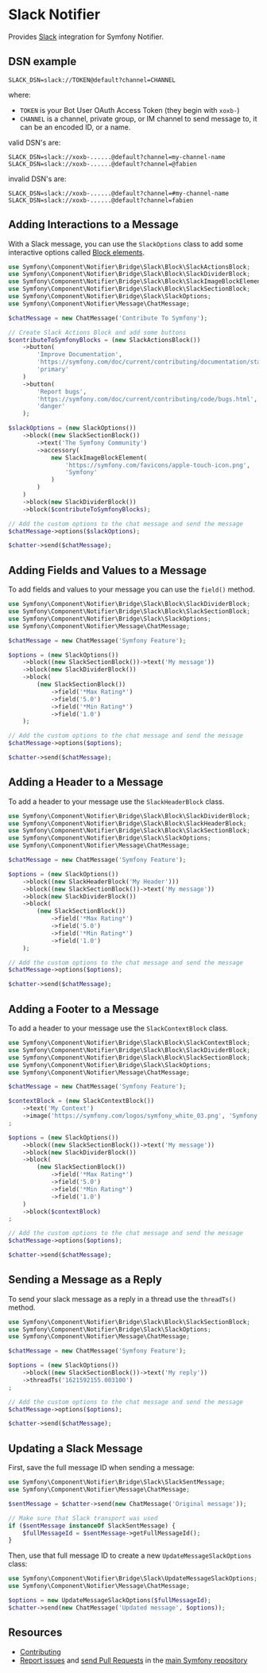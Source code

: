 Slack Notifier
==============

Provides [Slack](https://slack.com) integration for Symfony Notifier.

DSN example
-----------

```
SLACK_DSN=slack://TOKEN@default?channel=CHANNEL
```

where:
 - `TOKEN` is your Bot User OAuth Access Token (they begin with `xoxb-`)
 - `CHANNEL` is a channel, private group, or IM channel to send message to, it can be an encoded ID, or a name.

valid DSN's are:
```
SLACK_DSN=slack://xoxb-......@default?channel=my-channel-name
SLACK_DSN=slack://xoxb-......@default?channel=@fabien
```

invalid DSN's are:
```
SLACK_DSN=slack://xoxb-......@default?channel=#my-channel-name
SLACK_DSN=slack://xoxb-......@default?channel=fabien
```

Adding Interactions to a Message
--------------------------------

With a Slack message, you can use the `SlackOptions` class to add some 
interactive options called [Block elements](https://api.slack.com/reference/block-kit/block-elements).

```php
use Symfony\Component\Notifier\Bridge\Slack\Block\SlackActionsBlock;
use Symfony\Component\Notifier\Bridge\Slack\Block\SlackDividerBlock;
use Symfony\Component\Notifier\Bridge\Slack\Block\SlackImageBlockElement;
use Symfony\Component\Notifier\Bridge\Slack\Block\SlackSectionBlock;
use Symfony\Component\Notifier\Bridge\Slack\SlackOptions;
use Symfony\Component\Notifier\Message\ChatMessage;

$chatMessage = new ChatMessage('Contribute To Symfony');

// Create Slack Actions Block and add some buttons
$contributeToSymfonyBlocks = (new SlackActionsBlock())
    ->button(
        'Improve Documentation',
        'https://symfony.com/doc/current/contributing/documentation/standards.html',
        'primary'
    )
    ->button(
        'Report bugs',
        'https://symfony.com/doc/current/contributing/code/bugs.html',
        'danger'
    );

$slackOptions = (new SlackOptions())
    ->block((new SlackSectionBlock())
        ->text('The Symfony Community')
        ->accessory(
            new SlackImageBlockElement(
                'https://symfony.com/favicons/apple-touch-icon.png',
                'Symfony'
            )
        )
    )
    ->block(new SlackDividerBlock())
    ->block($contributeToSymfonyBlocks);

// Add the custom options to the chat message and send the message
$chatMessage->options($slackOptions);

$chatter->send($chatMessage);
```

Adding Fields and Values to a Message
-------------------------------------

To add fields and values to your message you can use the `field()` method.

```php
use Symfony\Component\Notifier\Bridge\Slack\Block\SlackDividerBlock;
use Symfony\Component\Notifier\Bridge\Slack\Block\SlackSectionBlock;
use Symfony\Component\Notifier\Bridge\Slack\SlackOptions;
use Symfony\Component\Notifier\Message\ChatMessage;

$chatMessage = new ChatMessage('Symfony Feature');

$options = (new SlackOptions())
    ->block((new SlackSectionBlock())->text('My message'))
    ->block(new SlackDividerBlock())
    ->block(
        (new SlackSectionBlock())
            ->field('*Max Rating*')
            ->field('5.0')
            ->field('*Min Rating*')
            ->field('1.0')
    );

// Add the custom options to the chat message and send the message
$chatMessage->options($options);

$chatter->send($chatMessage);
```

Adding a Header to a Message
----------------------------

To add a header to your message use the `SlackHeaderBlock` class.

```php
use Symfony\Component\Notifier\Bridge\Slack\Block\SlackDividerBlock;
use Symfony\Component\Notifier\Bridge\Slack\Block\SlackHeaderBlock;
use Symfony\Component\Notifier\Bridge\Slack\Block\SlackSectionBlock;
use Symfony\Component\Notifier\Bridge\Slack\SlackOptions;
use Symfony\Component\Notifier\Message\ChatMessage;

$chatMessage = new ChatMessage('Symfony Feature');

$options = (new SlackOptions())
    ->block((new SlackHeaderBlock('My Header')))
    ->block((new SlackSectionBlock())->text('My message'))
    ->block(new SlackDividerBlock())
    ->block(
        (new SlackSectionBlock())
            ->field('*Max Rating*')
            ->field('5.0')
            ->field('*Min Rating*')
            ->field('1.0')
    );

// Add the custom options to the chat message and send the message
$chatMessage->options($options);

$chatter->send($chatMessage);
```

Adding a Footer to a Message
----------------------------

To add a header to your message use the `SlackContextBlock` class.

```php
use Symfony\Component\Notifier\Bridge\Slack\Block\SlackContextBlock;
use Symfony\Component\Notifier\Bridge\Slack\Block\SlackDividerBlock;
use Symfony\Component\Notifier\Bridge\Slack\Block\SlackSectionBlock;
use Symfony\Component\Notifier\Bridge\Slack\SlackOptions;
use Symfony\Component\Notifier\Message\ChatMessage;

$chatMessage = new ChatMessage('Symfony Feature');

$contextBlock = (new SlackContextBlock())
    ->text('My Context')
    ->image('https://symfony.com/logos/symfony_white_03.png', 'Symfony Logo')
;

$options = (new SlackOptions())
    ->block((new SlackSectionBlock())->text('My message'))
    ->block(new SlackDividerBlock())
    ->block(
        (new SlackSectionBlock())
            ->field('*Max Rating*')
            ->field('5.0')
            ->field('*Min Rating*')
            ->field('1.0')
    )
    ->block($contextBlock)
;

// Add the custom options to the chat message and send the message
$chatMessage->options($options);

$chatter->send($chatMessage);
```

Sending a Message as a Reply
----------------------------

To send your slack message as a reply in a thread use the `threadTs()` method.

```php
use Symfony\Component\Notifier\Bridge\Slack\Block\SlackSectionBlock;
use Symfony\Component\Notifier\Bridge\Slack\SlackOptions;
use Symfony\Component\Notifier\Message\ChatMessage;

$chatMessage = new ChatMessage('Symfony Feature');

$options = (new SlackOptions())
    ->block((new SlackSectionBlock())->text('My reply'))
    ->threadTs('1621592155.003100')
;

// Add the custom options to the chat message and send the message
$chatMessage->options($options);

$chatter->send($chatMessage);
```

Updating a Slack Message
------------------------

First, save the full message ID when sending a message:

```php
use Symfony\Component\Notifier\Bridge\Slack\SlackSentMessage;
use Symfony\Component\Notifier\Message\ChatMessage;

$sentMessage = $chatter->send(new ChatMessage('Original message'));

// Make sure that Slack transport was used
if ($sentMessage instanceOf SlackSentMessage) {
    $fullMessageId = $sentMessage->getFullMessageId();
}
```

Then, use that full message ID to create a new
``UpdateMessageSlackOptions`` class:

```php
use Symfony\Component\Notifier\Bridge\Slack\UpdateMessageSlackOptions;
use Symfony\Component\Notifier\Message\ChatMessage;

$options = new UpdateMessageSlackOptions($fullMessageId);
$chatter->send(new ChatMessage('Updated message', $options));
```

Resources
---------

 * [Contributing](https://symfony.com/doc/current/contributing/index.html)
 * [Report issues](https://github.com/symfony/symfony/issues) and
   [send Pull Requests](https://github.com/symfony/symfony/pulls)
   in the [main Symfony repository](https://github.com/symfony/symfony)
